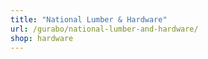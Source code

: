 ```yaml
---
title: "National Lumber & Hardware"
url: /gurabo/national-lumber-and-hardware/
shop: hardware
---
```

